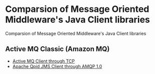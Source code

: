 # Comparsion of Message Oriented Middleware's Java Client libraries
Comparsion of Message Oriented Middleware's Java Client libraries

## Active MQ Classic (Amazon MQ)
* [Active MQ Client through TCP](https://github.wdf.sap.corp/I840973/java-mom-client/tree/master/mom-activemq-classic)
* [Apache Qpid JMS Client through AMQP 1.0](https://github.wdf.sap.corp/I840973/java-mom-client/tree/master/mom-activemq-qpid)
